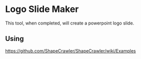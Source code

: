 # Logo Slide Maker

This tool, when completed, will create a powerpoint logo slide.

## Using

https://github.com/ShapeCrawler/ShapeCrawler/wiki/Examples
